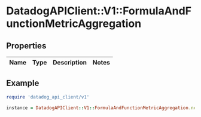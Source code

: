 # DatadogAPIClient::V1::FormulaAndFunctionMetricAggregation

## Properties

| Name | Type | Description | Notes |
| ---- | ---- | ----------- | ----- |

## Example

```ruby
require 'datadog_api_client/v1'

instance = DatadogAPIClient::V1::FormulaAndFunctionMetricAggregation.new()
```

